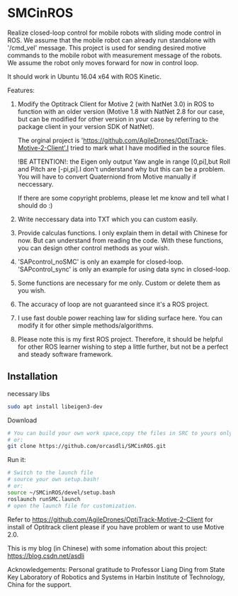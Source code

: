 # SMCinROS

Realize closed-loop control for mobile robots with sliding mode control in ROS. We assume that the mobile robot can already run standalone with '/cmd_vel' message. This project is used for sending desired motive commands to the mobile robot with measurement message of the robots. We assume the robot only moves forward for now in control loop.

It should work in Ubuntu 16.04 x64 with ROS Kinetic.

Features:
1. Modify the Optitrack Client for Motive 2 (with NatNet 3.0) in ROS to function with an older version (Motive 1.8 with NatNet 2.8 for our case, but can be modified for other version in your case by referring to the package client in your version SDK of NatNet).

	The orginal project is 'https://github.com/AgileDrones/OptiTrack-Motive-2-Client'.I tried to mark what I have modified in the source files.

	!BE ATTENTION!: the Eigen only output Yaw angle in range [0,pi],but Roll and Pitch are [-pi,pi].I don't understand why but this can be a problem. You will have to convert Quaterniond from Motive manually if neccessary.

	If there are some copyright problems, please let me know and tell what I should do :)

2. Write neccessary data into TXT which you can custom easily.
3. Provide calculas functions. I only explain them in detail with Chinese for now. But can understand from reading the code. With these functions, you can design other control methods as your wish.
4. 'SAPcontrol_noSMC' is only an example for closed-loop. 'SAPcontrol_sync' is only an example for using data sync in closed-loop.
5. Some functions are necessary for me only. Custom or delete them as you wish.
6. The accuracy of loop are not guaranteed since it's a ROS project.
7. I use fast double power reaching law for sliding surface here. You can modify it for other simple methods/algorithms.
8. Please note this is my first ROS project. Therefore, it should be helpful for other ROS learner wishing to step a little further, but not be a perfect and steady software framework. 

## Installation

necessary libs
```bash
sudo apt install libeigen3-dev
````

Download
```bash
# You can build your own work space,copy the files in SRC to yours only and catkin_make.
# or:
git clone https://github.com/orcasdli/SMCinROS.git
````

Run it:
```bash
# Switch to the launch file
# source your own setup.bash! 
# or:
source ~/SMCinROS/devel/setup.bash
roslaunch runSMC.launch
# open the launch file for customization.
````



Refer to https://github.com/AgileDrones/OptiTrack-Motive-2-Client for install of Optitrack client please if you have problem or want to use Motive 2.0.

This is my blog (in Chinese) with some infomation about this project:
https://blog.csdn.net/asdli

Acknowledgements:
Personal gratitude to Professor Liang Ding from State Key Laboratory of Robotics and Systems in  Harbin Institute of Technology, China for the support. 



